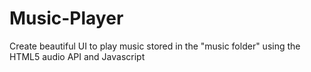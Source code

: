# Music-Player
Create beautiful UI to play music stored in the "music folder" using the HTML5 audio API and Javascript
